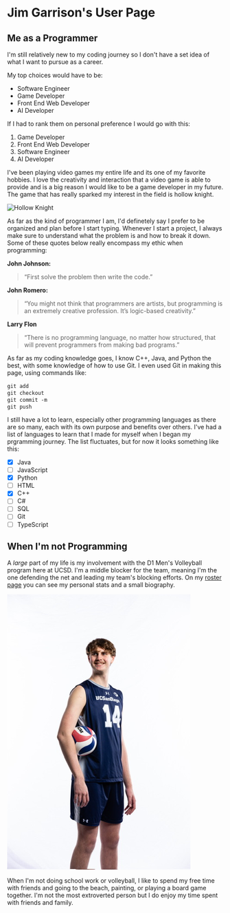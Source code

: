 # Jim Garrison's User Page
## Me as a Programmer
I'm still relatively new to my coding journey so I don't have a set idea of what I want to pursue as a career. 

My top choices would have to be:
+ Software Engineer
+ Game Developer
+ Front End Web Developer
+ AI Developer

If I had to rank them on personal preference I would go with this:
1. Game Developer
2. Front End Web Developer
3. Software Engineer
4. AI Developer

I've been playing video games my entire life and its one of my favorite hobbies. I love the creativity and interaction that a video game is able to provide and is a big reason I would like to be a game developer in my future. The game that has really sparked my interest in the field is hollow knight.

![Hollow Knight](https://assets.nintendo.com/image/upload/ar_16:9,b_auto:border,c_lpad/b_white/f_auto/q_auto/dpr_1.5/c_scale,w_1200/ncom/software/switch/70010000003208/4643fb058642335c523910f3a7910575f56372f612f7c0c9a497aaae978d3e51)

As far as the kind of programmer I am, I'd definetely say I prefer to be organized and plan before I start typing. Whenever I start a project, I always make sure to understand what the problem is and how to break it down. Some of these quotes below really encompass my ethic when programming:

**John Johnson:**
> “First solve the problem then write the code.”

**John Romero:**
> “You might not think that programmers are artists, but programming is an extremely creative profession. It’s logic-based creativity.”

**Larry Flon**
> “There is no programming language, no matter how structured, that will prevent programmers from making bad programs.”

As far as my coding knowledge goes, I know C++, Java, and Python the best, with some knowledge of how to use Git. I even used Git in making this page, using commands like:
```
git add
git checkout
git commit -m
git push
```
I still have a lot to learn, especially other programming languages as there are so many, each with its own purpose and benefits over others. I've had a list of languages to learn that I made for myself when I began my prgramming journey. The list fluctuates, but for now it looks something like this:
- [X] Java
- [ ] JavaScript
- [X] Python
- [ ] HTML
- [X] C++
- [ ] C#
- [ ] SQL
- [ ] Git
- [ ] TypeScript

## When I'm not Programming
A _large_ part of my life is my involvement with the D1 Men's Volleyball program here at UCSD. I'm a middle blocker for the team, meaning I'm the one defending the net and leading my team's blocking efforts. On my [roster page](https://ucsdtritons.com/sports/mens-volleyball/roster/jim-garrison/12826) you can see my personal stats and a small biography.

![Volleyball Picture](VolleyballPic.JPG)

When I'm not doing school work or volleyball, I like to spend my free time with friends and going to the beach, painting, or playing a board game together. I'm not the most extroverted person but I do enjoy my time spent with friends and family. 


